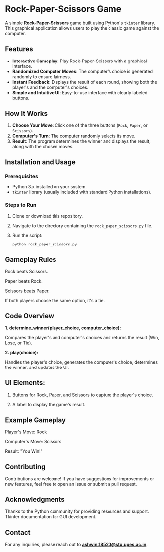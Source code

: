 # Rock-Paper-Scissors Game

A simple **Rock-Paper-Scissors** game built using Python's `tkinter` library. This graphical application allows users to play the classic game against the computer.

## Features

- **Interactive Gameplay**: Play Rock-Paper-Scissors with a graphical interface.
- **Randomized Computer Moves**: The computer's choice is generated randomly to ensure fairness.
- **Instant Feedback**: Displays the result of each round, showing both the player's and the computer's choices.
- **Simple and Intuitive UI**: Easy-to-use interface with clearly labeled buttons.

## How It Works

1. **Choose Your Move**: Click one of the three buttons (`Rock`, `Paper`, or `Scissors`).
2. **Computer's Turn**: The computer randomly selects its move.
3. **Result**: The program determines the winner and displays the result, along with the chosen moves.

## Installation and Usage

### Prerequisites
- Python 3.x installed on your system.
- `tkinter` library (usually included with standard Python installations).

### Steps to Run

1. Clone or download this repository.
2. Navigate to the directory containing the `rock_paper_scissors.py` file.
3. Run the script:

   ```bash
   python rock_paper_scissors.py

## Gameplay Rules

Rock beats Scissors.

Paper beats Rock.

Scissors beats Paper.

If both players choose the same option, it's a tie.

## Code Overview

**1. determine_winner(player_choice, computer_choice):**

Compares the player's and computer's choices and returns the result (Win, Lose, or Tie).

**2. play(choice):**

Handles the player's choice, generates the computer's choice, determines the winner, and updates the UI.

## UI Elements:

1. Buttons for Rock, Paper, and Scissors to capture the player's choice.

2. A label to display the game's result.

## Example Gameplay

Player's Move: Rock

Computer's Move: Scissors

Result: "You Win!"

## Contributing

Contributions are welcome! If you have suggestions for improvements or new features, feel free to open an issue or submit a pull request.

## Acknowledgments

Thanks to the Python community for providing resources and support.
Tkinter documentation for GUI development.

## Contact

For any inquiries, please reach out to **ashwin.18520@stu.upes.ac.in**.
